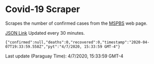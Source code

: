 # Covid-19 Scraper

Scrapes the number of confirmed cases from the [MSPBS](https://www.mspbs.gov.py/covid-19.php) web page.

[JSON Link](https://jmayalag.github.io/covid19-scrape/cases.json)
Updated every 30 minutes.
```
{"confirmed":null,"deaths":0,"recovered":0,"timestamp":"2020-04-07T19:33:59.558Z","pyt":"4/7/2020, 15:33:59 GMT-4"}
```
Last update (Paraguay Time): 4/7/2020, 15:33:59 GMT-4